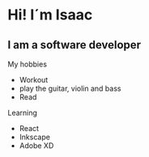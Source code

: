 # Hi! I´m Isaac <br>
## I am a software developer

My hobbies
- Workout
- play the guitar, violin and bass
- Read

Learning
- React
- Inkscape
- Adobe XD


